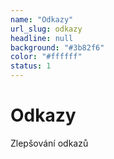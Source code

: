 ```yaml
---
name: "Odkazy"
url_slug: odkazy
headline: null
background: "#3b82f6"
color: "#ffffff"
status: 1
---
```


# Odkazy

Zlepšování odkazů
